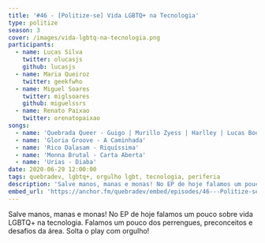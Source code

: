 ```yaml
---
title: '#46 - [Politize-se] Vida LGBTQ+ na Tecnologia'
type: politize
season: 3
cover: /images/vida-lgbtq-na-tecnologia.png
participants:
  - name: Lucas Silva
    twitter: olucasjs
    github: lucasjs
  - name: Maria Queiroz
    twitter: geekfwho
  - name: Miguel Soares
    twitter: miglsoares
    github: miguelssrs
  - name: Renato Paixao
    twitter: orenatopaixao
songs:
  - name: 'Quebrada Queer - Guigo | Murillo Zyess | Harlley | Lucas Boombeat | Tchelo Gomez'
  - name: 'Gloria Groove - A Caminhada'
  - name: 'Rico Dalasam - Riquíssima'
  - name: 'Monna Brutal - Carta Aberta'
  - name: 'Urias - Diaba'
date: 2020-06-29 12:00:00
tags: quebradev, lgbtq+, orgulho lgbt, tecnologia, periferia
description: 'Salve manos, manas e monas! No EP de hoje falamos um pouco sobre vida LGBTQ+ na tecnologia. Falamos um pouco dos perrengues, preconceitos e desafios da área. Solta o play com orgulho!'
embed_url: 'https://anchor.fm/quebradev/embed/episodes/46---Politize-se-Vida-LGBTQ-na-Tecnologia-eg333c/a-a2j6fjm'
---
```


Salve manos, manas e monas! No EP de hoje falamos um pouco sobre vida LGBTQ+ na tecnologia. Falamos um pouco dos perrengues, preconceitos e desafios da área. Solta o play com orgulho!